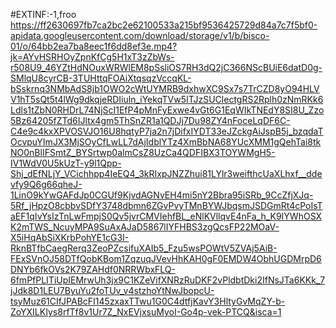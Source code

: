 #EXTINF:-1,froo
https://ff2630697fb7ca2bc2e62100533a215bf9536425729d84a7c7f5bf0-apidata.googleusercontent.com/download/storage/v1/b/bisco-01/o/64bb2ea7ba8eec1f6dd8ef3e.mp4?jk=AYvHSRHOyZpnKfCg5H1xT3zZbWs-r508U9_46YZtHdNOuxWRWlEM8pSsliOS7RH3dQ2jC366NScBUiE6datD0g-SMlqU8cyrCB-3TUHttqFOAiXtqsqzVccqKL-bSskrnq3NMbAdS8jb1OWO2cWtUYMRB9dxhwXC9Sx7s7TrCZD8yO94HLVV1hT5sQt5t4lWg9dkqjeRDIiuln_iYekqTVw5ITJzSUClectgRS2Rplh0zNmRKk6Ldls1tZbN0RHDrL74NjScI1EfP4pMnFyExwe4vGt6G1EqWIkTNEdY8SI8U_Zzo5Bz64205fZTd6IJltx4gm5ThSnZR1a1QDJj7Du98ZY4nFoceLqDF6C-C4e9c4kxXPVOSVJO16U8hqtyP7ja2n7jDifxIYDT33eJZckgAiJspB5j_bzqdaTOcvpuYImJX3MjSOyCfLwLL7dAjIdblYTz4XmBbNA68YUcXMM1gQehTai8tkNO0nBlIFSmtZ_BYSrtwp0almCsZ8UzCa4QDFIBX3TOYWMgH5-IV1WdV0U5kUzT-y9l1Qpp-Shj_dEfNLjY_VCichhpp4IeEQ4_3kRIxpJNZZhui81LYlr3weifthcUaXLhxf__ddevfy9Q6g66qheJ-1LinO9kYwGAFdJp0CGUf9KjvdAGNvEH4mi5nY2Bbra95iSRb_9CcZfjXJq-5Rf_jHpzO8cbbvSDfY3748dbmn6ZGvPvyTMnBYWJbqsmJSDGmRt4cPoIsTaEF1qIvYsIzTnLwFmpjS0Qv5jvrCMVIehfBL_eNlKVllqvE4nFa_h_K9IYWhOSXK2mTWS_NcuyMPA9SuAxAJaD5867lIYFHBS3zgQcsFP22MOaV-X5iHqAbSiXKrbPohYE1cG3I-RknBTfbCaegRerq3ZeoPZcsifuXAIb5_Fzu5wsPOWtV5ZVAj5AiB-FExSVnOJ58DTfQobKBom1ZqzuqJVevHhKAH0gF0EMDW4ObhUGDMrpD6DNYb6fkOVs2K79ZAHdf0NRRWbxFLQ-6fmPfPLITiUpIEMrwUh3jx9C1KZeVifXNRzRuDKF2vPldbtDki2IfNsJTa6KKk_7jJdk8D1LEU7ByuYu2foTUv_v4stzhoYtNwJbopcU-tsyMuz61CIfJPABcFI145zxaxTTwu1G0C4dtfjKavY3HltyGvMqZY-b-ZoYXILKIys8rfTf8v1Ur7Z_NxEVjxsuMyoI-Go4p-vek-PTCQ&isca=1
